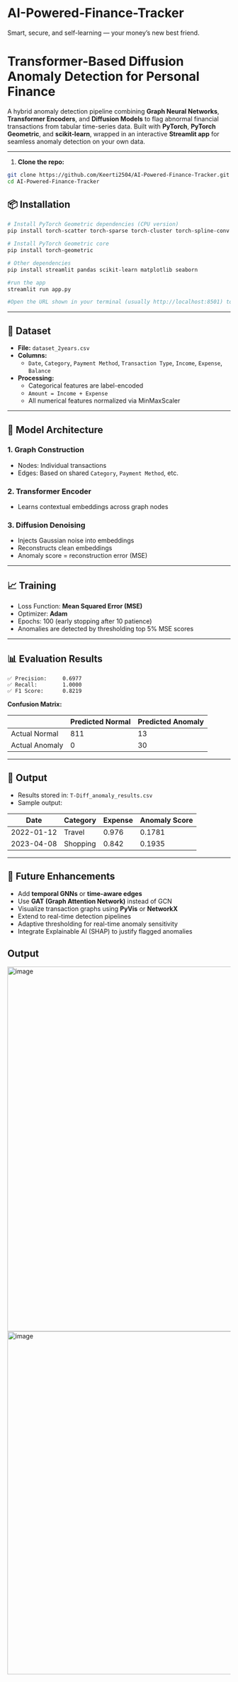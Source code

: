 # AI-Powered-Finance-Tracker
Smart, secure, and self-learning — your money’s new best friend.

# Transformer-Based Diffusion Anomaly Detection for Personal Finance

A hybrid anomaly detection pipeline combining **Graph Neural Networks**, **Transformer Encoders**, and **Diffusion Models** to flag abnormal financial transactions from tabular time-series data. Built with **PyTorch**, **PyTorch Geometric**, and **scikit-learn**, wrapped in an interactive **Streamlit app** for seamless anomaly detection on your own data.

---
1. **Clone the repo:**

```bash
git clone https://github.com/Keerti2504/AI-Powered-Finance-Tracker.git
cd AI-Powered-Finance-Tracker
```
## 📦 Installation

```bash
# Install PyTorch Geometric dependencies (CPU version)
pip install torch-scatter torch-sparse torch-cluster torch-spline-conv -f https://data.pyg.org/whl/torch-2.1.0+cpu.html

# Install PyTorch Geometric core
pip install torch-geometric

# Other dependencies
pip install streamlit pandas scikit-learn matplotlib seaborn

#run the app
streamlit run app.py

#Open the URL shown in your terminal (usually http://localhost:8501) to interact with the anomaly detection dashboard.
```

---

## 📂 Dataset

- **File:** `dataset_2years.csv`
- **Columns:**
  - `Date`, `Category`, `Payment Method`, `Transaction Type`, `Income`, `Expense`, `Balance`
- **Processing:**
  - Categorical features are label-encoded
  - `Amount = Income + Expense`
  - All numerical features normalized via MinMaxScaler

---

## 🔧 Model Architecture

### 1. **Graph Construction**
- Nodes: Individual transactions
- Edges: Based on shared `Category`, `Payment Method`, etc.

### 2. **Transformer Encoder**
- Learns contextual embeddings across graph nodes

### 3. **Diffusion Denoising**
- Injects Gaussian noise into embeddings
- Reconstructs clean embeddings
- Anomaly score = reconstruction error (MSE)

---

## 📈 Training

- Loss Function: **Mean Squared Error (MSE)**
- Optimizer: **Adam**
- Epochs: 100 (early stopping after 10 patience)
- Anomalies are detected by thresholding top 5% MSE scores

---

## 📊 Evaluation Results

```
✅ Precision:     0.6977
✅ Recall:        1.0000
✅ F1 Score:      0.8219
```

**Confusion Matrix:**



|                | Predicted Normal | Predicted Anomaly |
|----------------|------------------|-------------------|
| Actual Normal  | 811              | 13                |
| Actual Anomaly | 0                | 30                |

---

## 📝 Output

- Results stored in: `T-Diff_anomaly_results.csv`
- Sample output:


| Date       | Category | Expense | Anomaly Score  |
|------------|----------|---------|----------------|
| 2022-01-12 | Travel   | 0.976   | 0.1781         |
| 2023-04-08 | Shopping | 0.842   | 0.1935         |


---

## 🚧 Future Enhancements

- Add **temporal GNNs** or **time-aware edges**
- Use **GAT (Graph Attention Network)** instead of GCN
- Visualize transaction graphs using **PyVis** or **NetworkX**
- Extend to real-time detection pipelines
- Adaptive thresholding for real-time anomaly sensitivity
- Integrate Explainable AI (SHAP) to justify flagged anomalies

## Output 
<img width="994" height="822" alt="image" src="https://github.com/user-attachments/assets/979ffd69-d9b3-4365-abc0-c7a621145f43" />

<img width="922" height="773" alt="image" src="https://github.com/user-attachments/assets/c16376f0-9a95-4e3a-8477-806572ecbb45" />










